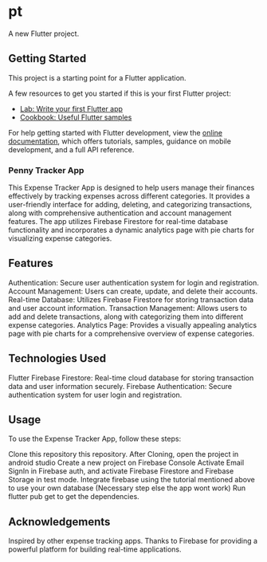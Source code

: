 # pt

A new Flutter project.

## Getting Started

This project is a starting point for a Flutter application.

A few resources to get you started if this is your first Flutter project:

- [Lab: Write your first Flutter app](https://docs.flutter.dev/get-started/codelab)
- [Cookbook: Useful Flutter samples](https://docs.flutter.dev/cookbook)

For help getting started with Flutter development, view the
[online documentation](https://docs.flutter.dev/), which offers tutorials,
samples, guidance on mobile development, and a full API reference.

### Penny Tracker App
This Expense Tracker App is designed to help users manage their finances effectively by tracking expenses across different categories. It provides a user-friendly interface for adding, deleting, and categorizing transactions, along with comprehensive authentication and account management features. The app utilizes Firebase Firestore for real-time database functionality and incorporates a dynamic analytics page with pie charts for visualizing expense categories.

## Features
Authentication: Secure user authentication system for login and registration.
Account Management: Users can create, update, and delete their accounts.
Real-time Database: Utilizes Firebase Firestore for storing transaction data and user account information.
Transaction Management: Allows users to add and delete transactions, along with categorizing them into different expense categories.
Analytics Page: Provides a visually appealing analytics page with pie charts for a comprehensive overview of expense categories.

## Technologies Used
Flutter
Firebase Firestore: Real-time cloud database for storing transaction data and user information securely.
Firebase Authentication: Secure authentication system for user login and registration.

## Usage
To use the Expense Tracker App, follow these steps:

Clone this repository this repository.
After Cloning, open the project in android studio
Create a new project on Firebase Console
Activate Email SignIn in Firebase auth, and activate Firebase Firestore and Firebase Storage in test mode.
Integrate firebase using the tutorial mentioned above to use your own database (Necessary step else the app wont work)
Run flutter pub get to get the dependencies.

## Acknowledgements
Inspired by other expense tracking apps.
Thanks to Firebase for providing a powerful platform for building real-time applications.
